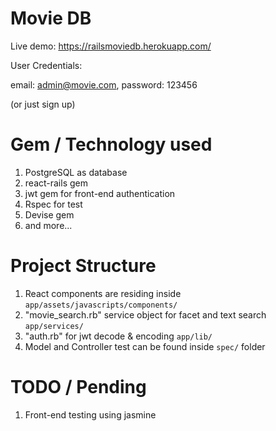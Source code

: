 # Movie DB

Live demo: https://railsmoviedb.herokuapp.com/

User Credentials:

email: admin@movie.com, password: 123456

(or just sign up)


# Gem / Technology used

1. PostgreSQL as database
2. react-rails gem
3. jwt gem for front-end authentication
4. Rspec for test
5. Devise gem
6. and more...


# Project Structure

1. React components are residing inside `app/assets/javascripts/components/`
2. "movie_search.rb" service object for facet and text search `app/services/`
3. "auth.rb" for jwt decode & encoding `app/lib/`
4. Model and Controller test can be found inside `spec/` folder


# TODO / Pending
1. Front-end testing using jasmine
